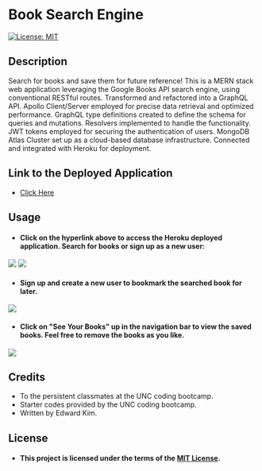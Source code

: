 # Book Search Engine
[![License: MIT](https://img.shields.io/badge/License-MIT-yellow.svg)](https://opensource.org/licenses/MIT)

## Description
Search for books and save them for future reference! This is a MERN stack web application leveraging the Google Books API search engine, using conventional RESTful routes. Transformed and refactored into a GraphQL API. Apollo Client/Server employed for precise data retrieval and optimized performance. GraphQL type definitions created to define the schema for queries and mutations. Resolvers implemented to handle the functionality. JWT tokens employed for securing the authentication of users. MongoDB Atlas Cluster set up as a cloud-based database infrastructure. Connected and integrated with Heroku for deployment.

## Link to the Deployed Application
* [Click Here](https://eddyk15501-book-search-7acba26d9652.herokuapp.com/)

## Usage
* #### Click on the hyperlink above to access the Heroku deployed application. Search for books or sign up as a new user:

<img src="https://user-images.githubusercontent.com/88423414/280179313-92f92e2c-860a-4e31-a89f-d3b91cbd6712.png" />

<img src="https://user-images.githubusercontent.com/88423414/280179332-36bb4998-5e5f-4e8b-92a6-8f2dc9209c79.png" />

* #### Sign up and create a new user to bookmark the searched book for later. 

<img src="https://user-images.githubusercontent.com/88423414/280179389-cf0ca167-d2bb-4955-89f1-7067b7c6e151.png" />

* #### Click on "See Your Books" up in the navigation bar to view the saved books. Feel free to remove the books as you like.

<img src="https://user-images.githubusercontent.com/88423414/280179423-d9ff65c0-61f7-4b9f-8cb9-515cfbc13aba.png" />

## Credits
* To the persistent classmates at the UNC coding bootcamp.
* Starter codes provided by the UNC coding bootcamp.
* Written by Edward Kim.

## License
* #### This project is licensed under the terms of the [MIT License](./LICENSE).
